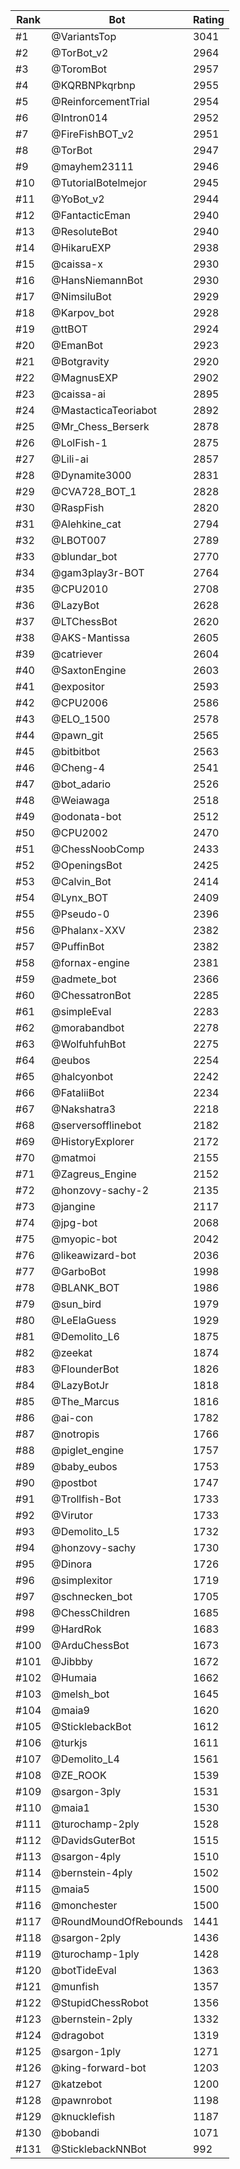 Rank|Bot|Rating
---|---|---
#1|@VariantsTop|3041
#2|@TorBot_v2|2964
#3|@ToromBot|2957
#4|@KQRBNPkqrbnp|2955
#5|@ReinforcementTrial|2954
#6|@Intron014|2952
#7|@FireFishBOT_v2|2951
#8|@TorBot|2947
#9|@mayhem23111|2946
#10|@TutorialBotelmejor|2945
#11|@YoBot_v2|2944
#12|@FantacticEman|2940
#13|@ResoluteBot|2940
#14|@HikaruEXP|2938
#15|@caissa-x|2930
#16|@HansNiemannBot|2930
#17|@NimsiluBot|2929
#18|@Karpov_bot|2928
#19|@ttBOT|2924
#20|@EmanBot|2923
#21|@Botgravity|2920
#22|@MagnusEXP|2902
#23|@caissa-ai|2895
#24|@MastacticaTeoriabot|2892
#25|@Mr_Chess_Berserk|2878
#26|@LolFish-1|2875
#27|@Lili-ai|2857
#28|@Dynamite3000|2831
#29|@CVA728_BOT_1|2828
#30|@RaspFish|2820
#31|@Alehkine_cat|2794
#32|@LBOT007|2789
#33|@blundar_bot|2770
#34|@gam3play3r-BOT|2764
#35|@CPU2010|2708
#36|@LazyBot|2628
#37|@LTChessBot|2620
#38|@AKS-Mantissa|2605
#39|@catriever|2604
#40|@SaxtonEngine|2603
#41|@expositor|2593
#42|@CPU2006|2586
#43|@ELO_1500|2578
#44|@pawn_git|2565
#45|@bitbitbot|2563
#46|@Cheng-4|2541
#47|@bot_adario|2526
#48|@Weiawaga|2518
#49|@odonata-bot|2512
#50|@CPU2002|2470
#51|@ChessNoobComp|2433
#52|@OpeningsBot|2425
#53|@Calvin_Bot|2414
#54|@Lynx_BOT|2409
#55|@Pseudo-0|2396
#56|@Phalanx-XXV|2382
#57|@PuffinBot|2382
#58|@fornax-engine|2381
#59|@admete_bot|2366
#60|@ChessatronBot|2285
#61|@simpleEval|2283
#62|@morabandbot|2278
#63|@WolfuhfuhBot|2275
#64|@eubos|2254
#65|@halcyonbot|2242
#66|@FataliiBot|2234
#67|@Nakshatra3|2218
#68|@serversofflinebot|2182
#69|@HistoryExplorer|2172
#70|@matmoi|2155
#71|@Zagreus_Engine|2152
#72|@honzovy-sachy-2|2135
#73|@jangine|2117
#74|@jpg-bot|2068
#75|@myopic-bot|2042
#76|@likeawizard-bot|2036
#77|@GarboBot|1998
#78|@BLANK_BOT|1986
#79|@sun_bird|1979
#80|@LeElaGuess|1929
#81|@Demolito_L6|1875
#82|@zeekat|1874
#83|@FlounderBot|1826
#84|@LazyBotJr|1818
#85|@The_Marcus|1816
#86|@ai-con|1782
#87|@notropis|1766
#88|@piglet_engine|1757
#89|@baby_eubos|1753
#90|@postbot|1747
#91|@Trollfish-Bot|1733
#92|@Virutor|1733
#93|@Demolito_L5|1732
#94|@honzovy-sachy|1730
#95|@Dinora|1726
#96|@simplexitor|1719
#97|@schnecken_bot|1705
#98|@ChessChildren|1685
#99|@HardRok|1683
#100|@ArduChessBot|1673
#101|@Jibbby|1672
#102|@Humaia|1662
#103|@melsh_bot|1645
#104|@maia9|1620
#105|@SticklebackBot|1612
#106|@turkjs|1611
#107|@Demolito_L4|1561
#108|@ZE_ROOK|1539
#109|@sargon-3ply|1531
#110|@maia1|1530
#111|@turochamp-2ply|1528
#112|@DavidsGuterBot|1515
#113|@sargon-4ply|1510
#114|@bernstein-4ply|1502
#115|@maia5|1500
#116|@monchester|1500
#117|@RoundMoundOfRebounds|1441
#118|@sargon-2ply|1436
#119|@turochamp-1ply|1428
#120|@botTideEval|1363
#121|@munfish|1357
#122|@StupidChessRobot|1356
#123|@bernstein-2ply|1332
#124|@dragobot|1319
#125|@sargon-1ply|1271
#126|@king-forward-bot|1203
#127|@katzebot|1200
#128|@pawnrobot|1198
#129|@knucklefish|1187
#130|@bobandi|1071
#131|@SticklebackNNBot|992
